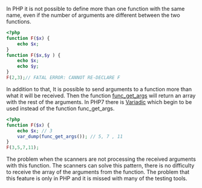 In PHP it is not possible to define more than one function with the same name, even if the number of arguments are different between the two functions.

```php
<?php
function F($x) {
    echo $x;
}
function F($x,$y ) {
    echo $x;
    echo $y;
}
F(2,3);// FATAL ERROR: CANNOT RE-DECLARE F
```

In addition to that, It is possible to send arguments to a function more than what it will be received. 
Then the function [func_get_args](https://www.php.net/manual/en/function.func-get-args.php) will return an array with the rest of the arguments. 
In PHP7 there is [Variadic](https://www.phptutorial.net/php-tutorial/php-variadic-functions/) which begin to be used instead of the function func_get_args.

```php
<?php
function F($x) {
    echo $x; // 3
    var_dump(func_get_args()); // 5, 7 , 11
}
F(3,5,7,11);
```

The problem when the scanners are not processing the received arguments with this function.
The scanners can solve this pattern, there is no difficulty to receive the array of the arguments from the function. 
The problem that this feature is only in PHP and it is missed with many of the testing tools. 
